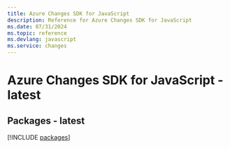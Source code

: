 ```yaml
---
title: Azure Changes SDK for JavaScript
description: Reference for Azure Changes SDK for JavaScript
ms.date: 07/31/2024
ms.topic: reference
ms.devlang: javascript
ms.service: changes
---
```

# Azure Changes SDK for JavaScript - latest
## Packages - latest
[!INCLUDE [packages](changes-index.md)]